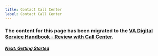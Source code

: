 ```yaml
---
title: Contact Call Center
label: Contact Call Center
---
```


### The content for this page has been migrated to the <a title="go to VA Digital Service Handbook" href="https://department-of-veterans-affairs.github.io/va-digital-service-handbook/service-design/related/other-resources/call-center" target="_blank">VA Digital Service Handbook - Review with Call Center</a>.

<!-- Next Button -->
<a href='../vets-developer-docs/getting-started'><div class="next-button"><h5 class="next-text">Next: Getting Started</h5></div></a>
